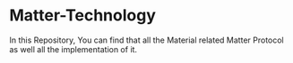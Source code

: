 # Matter-Technology
In this Repository, You can find that all the Material related Matter Protocol as well all the implementation of it.
